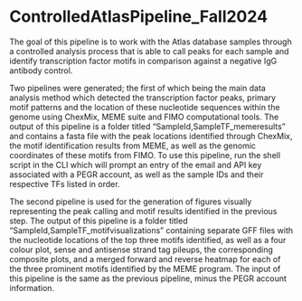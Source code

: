 # ControlledAtlasPipeline_Fall2024

The goal of this pipeline is to work with the Atlas database samples through a controlled analysis process that is able to call peaks for each sample and identify transcription factor motifs in comparison against a negative IgG antibody control.

Two pipelines were generated; the first of which being the main data analysis method which detected the transcription factor peaks, primary motif patterns and the location of these nucleotide sequences within the genome using ChexMix, MEME suite and FIMO computational tools.
The output of this pipeline is a folder titled “SampleId,SampleTF_memeresults” and contains a fasta file with the peak locations identified through ChexMix, the motif identification results from MEME, as well as the genomic coordinates of these motifs from FIMO. To use this pipeline, run the shell script in the CLI which will prompt an entry of the email and API key associated with a PEGR account, as well as the sample IDs and their respective TFs listed in order.

The second pipeline is used for the generation of figures visually representing the peak calling and motif results identified in the previous step. The output of this pipeline is a folder titled “SampleId,SampleTF_motifvisualizations” containing separate GFF files with the nucleotide locations of the top three motifs identified, as well as a four colour plot, sense and antisense strand tag pileups, the corresponding composite plots, and a merged forward and reverse heatmap for each of the three prominent motifs identified by the MEME program. The input of this pipeline is the same as the previous pipeline, minus the PEGR account information.
